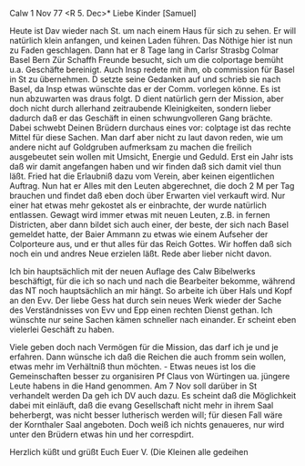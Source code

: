  Calw 1 Nov 77
 <R 5. Dec>*
Liebe Kinder [Samuel]

Heute ist Dav wieder nach St. um nach einem Haus für sich zu sehen. Er will natürlich klein anfangen, und keinen Laden führen. Das Nöthige hier ist nun zu Faden geschlagen. Dann hat er 8 Tage lang in Carlsr Strasbg Colmar Basel Bern Zür Schaffh Freunde besucht, sich um die colportage bemüht u.a. Geschäfte bereinigt. Auch Insp redete mit ihm, ob commission für Basel in St zu übernehmen. D setzte seine Gedanken auf und schrieb sie nach Basel, da Insp etwas wünschte das er der Comm. vorlegen könne. Es ist nun abzuwarten was draus folgt. D dient natürlich gern der Mission, aber doch nicht durch allerhand zeitraubende Kleinigkeiten, sondern lieber dadurch daß er das Geschäft in einen schwungvolleren Gang brächte. Dabei schwebt Deinen Brüdern durchaus eines vor: colptage ist das rechte Mittel für diese Sachen. Man darf aber nicht zu laut davon reden, wie um andere nicht auf Goldgruben aufmerksam zu machen die freilich ausgebeutet sein wollen mit Umsicht, Energie und Geduld. Erst ein Jahr ists daß wir damit angefangen haben und wir finden daß sich damit viel thun läßt. Fried hat die Erlaubniß dazu vom Verein, aber keinen eigentlichen Auftrag. Nun hat er Alles mit den Leuten abgerechnet, die doch 2 M per Tag brauchen und findet daß eben doch über Erwarten viel verkauft wird. Nur einer hat etwas mehr gekostet als er einbrachte, der wurde natürlich entlassen. Gewagt wird immer etwas mit neuen Leuten, z.B. in fernen Districten, aber dann bildet sich auch einer, der beste, der sich nach Basel gemeldet hatte, der Baier Ammann zu etwas wie einem Aufseher der Colporteure aus, und er thut alles für das Reich Gottes. Wir hoffen daß sich noch ein und andres Neue erzielen läßt. Rede aber lieber nicht davon.

Ich bin hauptsächlich mit der neuen Auflage des Calw Bibelwerks beschäftigt, für die ich so nach und nach die Bearbeiter bekomme, während das NT noch hauptsächlich an mir hängt. So arbeite ich über Hals und Kopf an den Evv. Der liebe Gess hat durch sein neues Werk wieder der Sache des Verständnisses von Evv und Epp einen rechten Dienst gethan. Ich wünschte nur seine Sachen kämen schneller nach einander. Er scheint eben vielerlei Geschäft zu haben.

Viele geben doch nach Vermögen für die Mission, das darf ich je und je erfahren. Dann wünsche ich daß die Reichen die auch fromm sein wollen, etwas mehr im Verhältniß thun möchten. - Etwas neues ist los die Gemeinschaften besser zu organisiren Pf Claus von Würtingen ua. jüngere Leute habens in die Hand genommen. Am 7 Nov soll darüber in St verhandelt werden Da geh ich DV auch dazu. Es scheint daß die Möglichkeit dabei mit einläuft, daß die evang Gesellschaft nicht mehr in ihrem Saal beherbergt, was nicht besser lutherisch werden will; für diesen Fall wäre der Kornthaler Saal angeboten. Doch weiß ich nichts genaueres, nur wird unter den Brüdern etwas hin und her correspdirt.

Herzlich küßt und grüßt Euch Euer V. (Die Kleinen alle gedeihen 